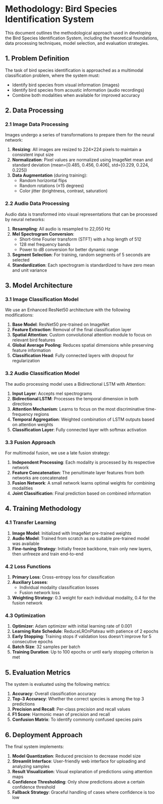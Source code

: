 # Methodology: Bird Species Identification System

This document outlines the methodological approach used in developing the Bird Species Identification System, including the theoretical foundations, data processing techniques, model selection, and evaluation strategies.

## 1. Problem Definition

The task of bird species identification is approached as a multimodal classification problem, where the system must:
- Identify bird species from visual information (images)
- Identify bird species from acoustic information (audio recordings)
- Combine both modalities when available for improved accuracy

## 2. Data Processing

### 2.1 Image Data Processing

Images undergo a series of transformations to prepare them for the neural network:
1. **Resizing**: All images are resized to 224×224 pixels to maintain a consistent input size
2. **Normalization**: Pixel values are normalized using ImageNet mean and standard deviation (mean=[0.485, 0.456, 0.406], std=[0.229, 0.224, 0.225])
3. **Data Augmentation** (during training):
   - Random horizontal flips
   - Random rotations (±15 degrees)
   - Color jitter (brightness, contrast, saturation)

### 2.2 Audio Data Processing

Audio data is transformed into visual representations that can be processed by neural networks:
1. **Resampling**: All audio is resampled to 22,050 Hz
2. **Mel Spectrogram Conversion**:
   - Short-time Fourier transform (STFT) with a hop length of 512
   - 128 mel frequency bands
   - Power to dB conversion for better dynamic range
3. **Segment Selection**: For training, random segments of 5 seconds are selected
4. **Standardization**: Each spectrogram is standardized to have zero mean and unit variance

## 3. Model Architecture

### 3.1 Image Classification Model

We use an Enhanced ResNet50 architecture with the following modifications:
1. **Base Model**: ResNet50 pre-trained on ImageNet
2. **Feature Extraction**: Removal of the final classification layer
3. **Spatial Attention**: Custom convolutional attention module to focus on relevant bird features
4. **Global Average Pooling**: Reduces spatial dimensions while preserving feature information
5. **Classification Head**: Fully connected layers with dropout for regularization

### 3.2 Audio Classification Model

The audio processing model uses a Bidirectional LSTM with Attention:
1. **Input Layer**: Accepts mel spectrograms
2. **Bidirectional LSTM**: Processes the temporal dimension in both directions
3. **Attention Mechanism**: Learns to focus on the most discriminative time-frequency regions
4. **Temporal Aggregation**: Weighted combination of LSTM outputs based on attention weights
5. **Classification Layer**: Fully connected layer with softmax activation

### 3.3 Fusion Approach

For multimodal fusion, we use a late fusion strategy:
1. **Independent Processing**: Each modality is processed by its respective network
2. **Feature Concatenation**: The penultimate layer features from both networks are concatenated
3. **Fusion Network**: A small network learns optimal weights for combining modalities
4. **Joint Classification**: Final prediction based on combined information

## 4. Training Methodology

### 4.1 Transfer Learning

1. **Image Model**: Initialized with ImageNet pre-trained weights
2. **Audio Model**: Trained from scratch as no suitable pre-trained model was available
3. **Fine-tuning Strategy**: Initially freeze backbone, train only new layers, then unfreeze and train end-to-end

### 4.2 Loss Functions

1. **Primary Loss**: Cross-entropy loss for classification
2. **Auxiliary Losses**: 
   - Individual modality classification losses
   - Fusion network loss
3. **Weighting Strategy**: 0.3 weight for each individual modality, 0.4 for the fusion network

### 4.3 Optimization

1. **Optimizer**: Adam optimizer with initial learning rate of 0.001
2. **Learning Rate Schedule**: ReduceLROnPlateau with patience of 2 epochs
3. **Early Stopping**: Training stops if validation loss doesn't improve for 5 consecutive epochs
4. **Batch Size**: 32 samples per batch
5. **Training Duration**: Up to 100 epochs or until early stopping criterion is met

## 5. Evaluation Metrics

The system is evaluated using the following metrics:
1. **Accuracy**: Overall classification accuracy
2. **Top-3 Accuracy**: Whether the correct species is among the top 3 predictions
3. **Precision and Recall**: Per-class precision and recall values
4. **F1 Score**: Harmonic mean of precision and recall
5. **Confusion Matrix**: To identify commonly confused species pairs

## 6. Deployment Approach

The final system implements:
1. **Model Quantization**: Reduced precision to decrease model size
2. **Streamlit Interface**: User-friendly web interface for uploading and analyzing samples
3. **Result Visualization**: Visual explanation of predictions using attention maps
4. **Confidence Thresholding**: Only show predictions above a certain confidence threshold
5. **Fallback Strategy**: Graceful handling of cases where confidence is too low 